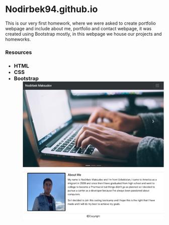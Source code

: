 # Nodirbek94.github.io
<p>This is our very first homework, where we were asked to create portfolio webpage and include about me, portfolio and contact webpage, it was created using Bootstrap mostly, in this webpage we house our projects and homeworks.
  <h3>Resources<h3>
    <ul>
      <li>HTML
        <li>CSS
          <li>Bootstrap
            <ul>
<img src="./assets/images/Screen%20Shot%202020-09-18%20at%209.21.14%20PM.png">              
